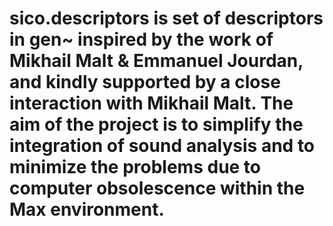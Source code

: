 # sico.descriptors is  set of descriptors in gen~ inspired by the work of Mikhail Malt & Emmanuel Jourdan, and kindly supported by a close interaction with Mikhail Malt. The aim of the project is to simplify the integration of sound analysis and to minimize the problems due to computer obsolescence within the Max environment.
